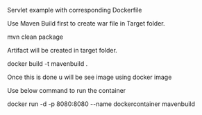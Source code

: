 Servlet example with corresponding Dockerfile

Use Maven Build first to create war file in Target folder.

  mvn clean package

Artifact will be created in target folder.

  docker build -t mavenbuild .

Once this is done u will be see image using docker image

Use below command to run the container

  docker run -d -p 8080:8080 --name dockercontainer mavenbuild
